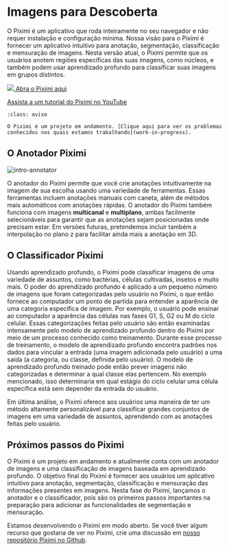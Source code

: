 
# Imagens para Descoberta

O Piximi é um aplicativo que roda inteiramente no seu navegador e não requer instalação e configuração mínima. Nossa visão para o Piximi é fornecer um aplicativo intuitivo para anotação, segmentação, classificação e mensuração de imagens. Nesta versão atual, o Piximi permite que os usuários anotem regiões específicas das suas imagens, como núcleos, e também podem usar aprendizado profundo para classificar suas imagens em grupos distintos.

<!-- ![piximi-workflow](./img/piximi-workflow.png) -->


<a class='piximi-btn' href="https://www.piximi.app/" target="_blank"><img class="text-img" src="./img/piximi_logo_icon.png"> Abra o Piximi aqui</a>

[Assista a um tutorial do Piximi no YouTube](https://youtu.be/-wjUxc4ZHCc?si=sB-Z2EnBtjd-PP_j)

```{admonition} Problemas conhecidos
:class: aviso

O Piximi é um projeto em andamento. [Clique aqui para ver os problemas conhecidos nos quais estamos trabalhando](work-in-progress).
```


## O Anotador Piximi

![intro-annotator](./img/intro-annotator.png)

O anotador do Piximi permite que você crie anotações intuitivamente na imagem de sua escolha usando uma variedade de ferramentas. Essas ferramentas incluem anotações manuais com caneta, além de métodos mais automáticos com anotações rápidas. O anotador do Piximi também funciona com imagens **multicanal** e **multiplano**, ambas facilmente selecionáveis para garantir que as anotações sejam posicionadas onde precisam estar. Em versões futuras, pretendemos incluir também a interpolação no plano z para facilitar ainda mais a anotação em 3D.

## O Classificador Piximi

Usando aprendizado profundo, o Piximi pode classificar imagens de uma variedade de assuntos, como bactérias, células cultivadas, insetos e muito mais. O poder do aprendizado profundo é aplicado a um pequeno número de imagens que foram categorizadas pelo usuário no Piximi, o que então fornece ao computador um ponto de partida para entender a aparência de uma categoria específica de imagem. Por exemplo, o usuário pode ensinar ao computador a aparência das células nas fases G1, S, G2 ou M do ciclo celular. Essas categorizações feitas pelo usuário são então examinadas intensamente pelo modelo de aprendizado profundo dentro do Piximi por meio de um processo conhecido como treinamento. Durante esse processo de treinamento, o modelo de aprendizado profundo encontra padrões nos dados para vincular a entrada (uma imagem adicionada pelo usuário) a uma saída (a categoria, ou classe, definida pelo usuário). O modelo de aprendizado profundo treinado pode então prever imagens não categorizadas e determinar a qual classe elas pertencem. No exemplo mencionado, isso determinaria em qual estágio do ciclo celular uma célula específica está sem depender da entrada do usuário.

Em última análise, o Piximi oferece aos usuários uma maneira de ter um método altamente personalizável para classificar grandes conjuntos de imagens em uma variedade de assuntos, aprendendo com as anotações feitas pelo usuário.

## Próximos passos do Piximi

O Piximi é um projeto em andamento e atualmente conta com um anotador de imagens e uma classificação de imagens baseada em aprendizado profundo. O objetivo final do Piximi é fornecer aos usuários um aplicativo intuitivo para anotação, segmentação, classificação e mensuração das informações presentes em imagens. Nesta fase do Piximi, lançamos o anotador e o classificador, pois são os primeiros passos importantes na preparação para adicionar as funcionalidades de segmentação e mensuração.

Estamos desenvolvendo o Piximi em modo aberto. Se você tiver algum recurso que gostaria de ver no Piximi, crie uma discussão em [nosso repositório Piximi no Github](https://github.com/piximi/piximi/discussions).

<!-- Table on contents directive prints the ToC -->
<!-- ```{tableofcontents}
``` -->
